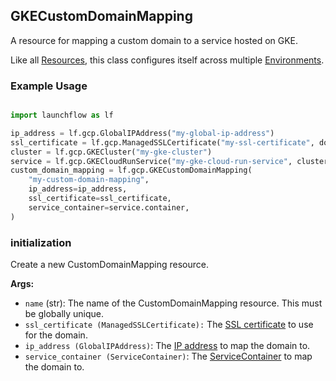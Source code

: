 ## GKECustomDomainMapping

A resource for mapping a custom domain to a service hosted on GKE.

Like all [Resources](/docs/concepts/resources), this class configures itself across multiple [Environments](/docs/concepts/environments).

### Example Usage
```python

import launchflow as lf

ip_address = lf.gcp.GlobalIPAddress("my-global-ip-address")
ssl_certificate = lf.gcp.ManagedSSLCertificate("my-ssl-certificate", domains=["example.com"])
cluster = lf.gcp.GKECluster("my-gke-cluster")
service = lf.gcp.GKECloudRunService("my-gke-cloud-run-service", cluster=cluster)
custom_domain_mapping = lf.gcp.GKECustomDomainMapping(
    "my-custom-domain-mapping",
    ip_address=ip_address,
    ssl_certificate=ssl_certificate,
    service_container=service.container,
)
```

### initialization

Create a new CustomDomainMapping resource.

**Args:**
- `name` (str): The name of the CustomDomainMapping resource. This must be globally unique.
- `ssl_certificate (ManagedSSLCertificate):` The [SSL certificate](/reference/gcp-resources/ssl) to use for the domain.
- `ip_address (GlobalIPAddress)`: The [IP address](/reference/gcp-resources/global-ip-address) to map the domain to.
- `service_container (ServiceContainer)`: The [ServiceContainer](/reference/kubernetes-resources/service) to map the domain to.
